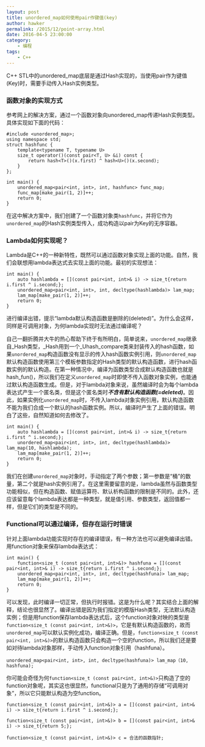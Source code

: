 ```yaml
---
layout: post
title: unordered_map如何使用pair作键值(key)
author: hawker
permalink: /2015/12/point-array.html
date: 2016-04-5 23:00:00
category:
    - 编程
tags:
    - C++
---
```


C++ STL中的unordered_map底层是通过Hash实现的，当使用pair作为键值(Key)时，需要手动传入Hash实例类型。

### 函数对象的实现方式

参考网上的解决方案，通过一个函数对象向unordered_map传递Hash实例类型。具体实现如下面的代码：

	#include <unordered_map>;
	using namespace std;
	struct hashfunc {
		template<typename T, typename U>
		size_t operator()(const pair<T, U> &i) const {
			return hash<T>()(x.first) ^ hash<U>()(x.second);
		}
	};
	
	int main() {
		unordered_map<pair<int, int>, int, hashfunc> func_map;
		func_map[make_pair(1, 2)]++;
		return 0;
	}
	
在这中解决方案中，我们创建了一个函数对象类`hashfunc`，并将它作为`unordered_map`的Hash实例类型传入，成功构造以pair为Key的无序容器。

### Lambda如何实现呢？
Lambda是C++的一种新特性，既然可以通过函数对象实现上面的功能。自然，我们会联想用lambda表达式去实现上面的功能。最初的实现想法：

	int main() {
		auto hashlambda = [](const pair<int, int>& i) -> size_t{return i.first ^ i.second;};
		unordered_map<pair<int, int>, int, decltype(hashlambda)> lam_map;
		lam_map[make_pair(1, 2)]++;
		return 0;
	}

进行编译出错，提示“lambda默认构造函数是删除的(deleted)”。为什么会这样，同样是可调用对象，为何lambda实现时无法通过编译呢？

自己一翻折腾并大牛的热心帮助下终于有所明白，简单说来，`unordered_map`继承自_Hash类型，_Hash用到一个_Uhash_compare类来封装传入的hash函数，如果`unordered_map`构造函数没有显示的传入hash函数实例引用，则`unordered_map`默认构造函数使用第三个模板参数指定的Hash类型的默认构造函数，进行hash函数实例的默认构造。在第一种情况中，编译为函数类型合成默认构造函数也就是hash_fun()，所以我们在定义`unordered_map`时即使不传入函数对象实例，也能通过默认构造函数生成。但是，对于lambda对象来说，虽然编译时会为每个lambda表达式产生一个匿名类，但是这个匿名类时***不含有默认构造函数(=deleted)***。因此，如果实例化`unordered_map`时，不传入lambda对象实例引用，默认构造函数不能为我们合成一个默认的hash函数实例。所以，编译时产生了上面的错误。明白了这些，自然知道如何去修改了。

	int main() {
		auto hashlambda = [](const pair<int, int>& i) -> size_t{return i.first ^ i.second;};
		unordered_map<pair<int, int>, int, decltype(hashlambda)> lam_map(10, hashlambda);
		lam_map[make_pair(1, 2)]++;
		return 0;
	}
	
我们在创建`unordered_map`对象时，手动指定了两个参数；第一参数是“桶”的数量，第二个就是hash实例引用了。在这里需要留意的是，lambda虽然与函数类型功能相似，但在构造函数、赋值运算符、默认析构函数的限制是不同的。此外，还应该留意每个lambda表达都是一种类型，就是值引用、参数类型，返回值都一样，但是它们的类型是不同的。

### Functional可以通过编译，但存在运行时错误

针对上面lambda功能实现时存在的编译错误，有一种方法也可以避免编译出错。用function对象来保存lambda表达式：

	int main() {
		function<size_t (const pair<int, int>&)> hashfuna = [](const pair<int, int>& i) -> size_t{return i.first ^ i.second;};
		unordered_map<pair<int, int>, int, decltype(hashfuna)> lam_map;
		lam_map[make_pair(1, 2)]++;
		return 0;
	}
	
可以发现，此时编译一切正常，但执行时报错。这是为什么呢？其实结合上面的解释，结论也很显然了。编译出错是因为我们指定的模版Hash类型，无法默认构造实例；但是用function保存lambda表达式后，这个function对象对映的类型是`function<size_t (const pair<int, int>&)>`，它是有默认构造函数的，故而`unordered_map`可以默认实例化成功，编译正确。但是，`function<size_t (const pair<int, int>&)>`的默认构造函数只会构造一个空的function，所以我们还是要如对待lambda对象那样，手动传入function对象引用（hashfuna）。

	unordered_map<pair<int, int>, int, decltype(hashfuna)> lam_map（10, hashfuna);
	
你可能会奇怪为何`function<size_t (const pair<int, int>&)>`只构造了空的function对象呢，其实这也很显然，functional只是为了通用的存储“可调用对象”，所以它只能默认构造为空function。

	function<size_t (const pair<int, int>&)> a = [](const pair<int, int>& i) -> size_t{return i.first ^ i.second;};
	
	function<size_t (const pair<int, int>&)> b = [](const pair<int, int>& i) -> size_t{return 5;};
	
	function<size_t (const pair<int, int>&)> c = 合法的函数指针;	
